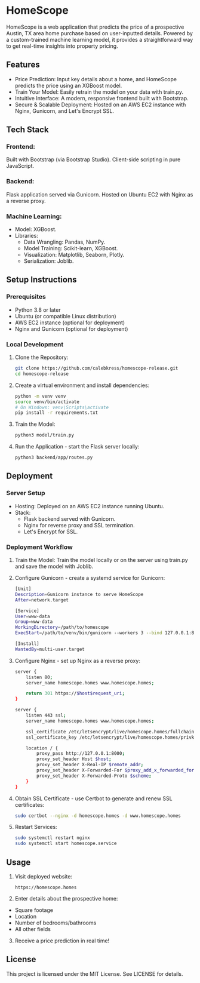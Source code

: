 # HomeScope

HomeScope is a web application that predicts the price of a prospective Austin, TX area home purchase based on user-inputted details. Powered by a custom-trained machine learning model, it provides a straightforward way to get real-time insights into property pricing.


## Features
- Price Prediction: Input key details about a home, and HomeScope predicts the price using an XGBoost model.
- Train Your Model: Easily retrain the model on your data with train.py.
- Intuitive Interface: A modern, responsive frontend built with Bootstrap.
- Secure & Scalable Deployment: Hosted on an AWS EC2 instance with Nginx, Gunicorn, and Let's Encrypt SSL.

## Tech Stack
### Frontend:

Built with Bootstrap (via Bootstrap Studio).
Client-side scripting in pure JavaScript.
### Backend:

Flask application served via Gunicorn.
Hosted on Ubuntu EC2 with Nginx as a reverse proxy.
### Machine Learning:

- Model: XGBoost.
- Libraries:
    - Data Wrangling: Pandas, NumPy.
    - Model Training: Scikit-learn, XGBoost.
    - Visualization: Matplotlib, Seaborn, Plotly.
    - Serialization: Joblib.

## Setup Instructions

### Prerequisites
- Python 3.8 or later
- Ubuntu (or compatible Linux distribution)
- AWS EC2 instance (optional for deployment)
- Nginx and Gunicorn (optional for deployment)


### Local Development
1. Clone the Repository:
    ```bash
    git clone https://github.com/calebkress/homescope-release.git
    cd homescope-release
    ```

2. Create a virtual environment and install dependencies:
   ```bash
   python -m venv venv
   source venv/bin/activate  
   # On Windows: venv\Scripts\activate
   pip install -r requirements.txt
   ```

3. Train the Model:
    ```bash
    python3 model/train.py
    ```
4. Run the Application - start the Flask server locally:
    ```bash
    python3 backend/app/routes.py
    ```

## Deployment

### Server Setup
- Hosting: Deployed on an AWS EC2 instance running Ubuntu.
- Stack:
    - Flask backend served with Gunicorn.
    - Nginx for reverse proxy and SSL termination.
    - Let's Encrypt for SSL.

### Deployment Workflow
1. Train the Model: Train the model locally or on the server using train.py and save the model with Joblib.

2. Configure Gunicorn - create a systemd service for Gunicorn:

    ```bash
    [Unit]
    Description=Gunicorn instance to serve HomeScope
    After=network.target

    [Service]
    User=www-data
    Group=www-data
    WorkingDirectory=/path/to/homescope
    ExecStart=/path/to/venv/bin/gunicorn --workers 3 --bind 127.0.0.1:8000 wsgi:app

    [Install]
    WantedBy=multi-user.target
    ```
3. Configure Nginx - set up Nginx as a reverse proxy:
    ```bash
    server {
        listen 80;
        server_name homescope.homes www.homescope.homes;

        return 301 https://$host$request_uri;
    }

    server {
        listen 443 ssl;
        server_name homescope.homes www.homescope.homes;

        ssl_certificate /etc/letsencrypt/live/homescope.homes/fullchain.pem;
        ssl_certificate_key /etc/letsencrypt/live/homescope.homes/privkey.pem;

        location / {
            proxy_pass http://127.0.0.1:8000;
            proxy_set_header Host $host;
            proxy_set_header X-Real-IP $remote_addr;
            proxy_set_header X-Forwarded-For $proxy_add_x_forwarded_for;
            proxy_set_header X-Forwarded-Proto $scheme;
        }
    }
    ```
4. Obtain SSL Certificate - use Certbot to generate and renew SSL certificates:
    ```bash
    sudo certbot --nginx -d homescope.homes -d www.homescope.homes
    ```
5. Restart Services:
    ```bash
    sudo systemctl restart nginx
    sudo systemctl start homescope.service
    ```

## Usage
1. Visit deployed website:
    ```
    https://homescope.homes
    ```
2. Enter details about the prospective home:

- Square footage
- Location
- Number of bedrooms/bathrooms
- All other fields

3. Receive a price prediction in real time!


## License
This project is licensed under the MIT License. See LICENSE for details.


